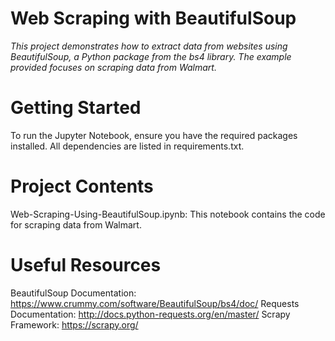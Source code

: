 # Web Scraping with BeautifulSoup

*This project demonstrates how to extract data from websites using BeautifulSoup, a Python package from the bs4 library. The example provided focuses on scraping data from Walmart.*

# Getting Started
To run the Jupyter Notebook, ensure you have the required packages installed. All dependencies are listed in requirements.txt.

# Project Contents

Web-Scraping-Using-BeautifulSoup.ipynb: This notebook contains the code for scraping data from Walmart.

# Useful Resources

BeautifulSoup Documentation: https://www.crummy.com/software/BeautifulSoup/bs4/doc/
Requests Documentation: http://docs.python-requests.org/en/master/
Scrapy Framework: https://scrapy.org/
